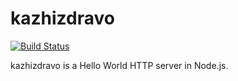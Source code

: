 # kazhizdravo #

[![Build Status](https://jenkins.deploymentzone.com/buildStatus/icon?job=helloitlabs)](https://jenkins.deploymentzone.com/job/helloitlabs/)

kazhizdravo is a Hello World HTTP server in Node.js.
